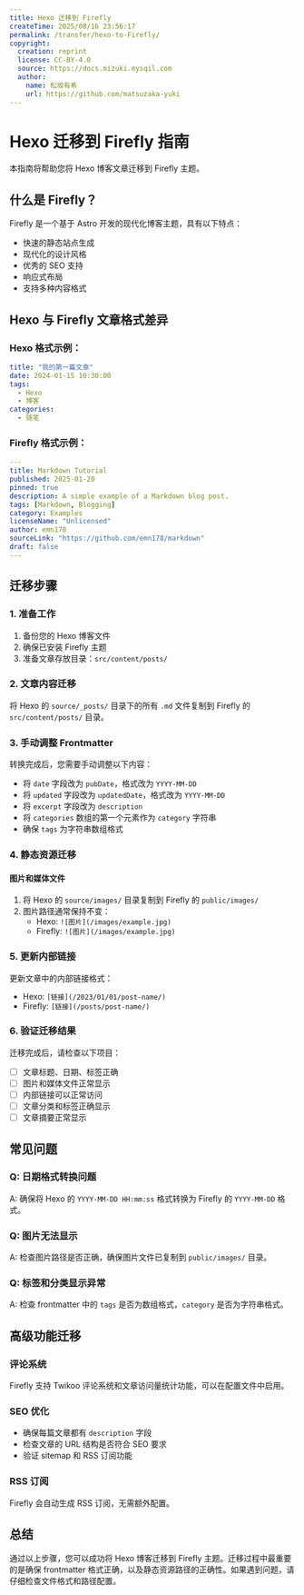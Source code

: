 ```yaml
---
title: Hexo 迁移到 Firefly
createTime: 2025/08/16 23:56:17
permalink: /transfer/hexo-to-Firefly/
copyright:
  creation: reprint
  license: CC-BY-4.0
  source: https://docs.mizuki.mysqil.com
  author:
    name: 松坂有希
    url: https://github.com/matsuzaka-yuki
---
```


# Hexo 迁移到 Firefly 指南

本指南将帮助您将 Hexo 博客文章迁移到 Firefly 主题。

## 什么是 Firefly？

Firefly 是一个基于 Astro 开发的现代化博客主题，具有以下特点：
- 快速的静态站点生成
- 现代化的设计风格
- 优秀的 SEO 支持
- 响应式布局
- 支持多种内容格式

## Hexo 与 Firefly 文章格式差异

### Hexo 格式示例：
```yaml
title: "我的第一篇文章"
date: 2024-01-15 10:30:00
tags:
  - Hexo
  - 博客
categories:
  - 随笔
```

### Firefly 格式示例：
```yaml
---
title: Markdown Tutorial
published: 2025-01-20
pinned: true
description: A simple example of a Markdown blog post.
tags: [Markdown, Blogging]
category: Examples
licenseName: "Unlicensed"
author: emn178
sourceLink: "https://github.com/emn178/markdown"
draft: false
---
```

## 迁移步骤

### 1. 准备工作

1. 备份您的 Hexo 博客文件
2. 确保已安装 Firefly 主题
3. 准备文章存放目录：`src/content/posts/`

### 2. 文章内容迁移

将 Hexo 的 `source/_posts/` 目录下的所有 `.md` 文件复制到 Firefly 的 `src/content/posts/` 目录。

### 3. 手动调整 Frontmatter

转换完成后，您需要手动调整以下内容：

- 将 `date` 字段改为 `pubDate`，格式改为 `YYYY-MM-DD`
- 将 `updated` 字段改为 `updatedDate`，格式改为 `YYYY-MM-DD`
- 将 `excerpt` 字段改为 `description`
- 将 `categories` 数组的第一个元素作为 `category` 字符串
- 确保 `tags` 为字符串数组格式

### 4. 静态资源迁移

#### 图片和媒体文件

1. 将 Hexo 的 `source/images/` 目录复制到 Firefly 的 `public/images/`
2. 图片路径通常保持不变：
   - Hexo: `![图片](/images/example.jpg)`
   - Firefly: `![图片](/images/example.jpg)`

### 5. 更新内部链接

更新文章中的内部链接格式：
- Hexo: `[链接](/2023/01/01/post-name/)`
- Firefly: `[链接](/posts/post-name/)`

### 6. 验证迁移结果

迁移完成后，请检查以下项目：

- [ ] 文章标题、日期、标签正确
- [ ] 图片和媒体文件正常显示
- [ ] 内部链接可以正常访问
- [ ] 文章分类和标签正确显示
- [ ] 文章摘要正常显示

## 常见问题

### Q: 日期格式转换问题
A: 确保将 Hexo 的 `YYYY-MM-DD HH:mm:ss` 格式转换为 Firefly 的 `YYYY-MM-DD` 格式。

### Q: 图片无法显示
A: 检查图片路径是否正确，确保图片文件已复制到 `public/images/` 目录。

### Q: 标签和分类显示异常
A: 检查 frontmatter 中的 `tags` 是否为数组格式，`category` 是否为字符串格式。

## 高级功能迁移

### 评论系统
Firefly 支持 Twikoo 评论系统和文章访问量统计功能，可以在配置文件中启用。

### SEO 优化
- 确保每篇文章都有 `description` 字段
- 检查文章的 URL 结构是否符合 SEO 要求
- 验证 sitemap 和 RSS 订阅功能

### RSS 订阅
Firefly 会自动生成 RSS 订阅，无需额外配置。

## 总结

通过以上步骤，您可以成功将 Hexo 博客迁移到 Firefly 主题。迁移过程中最重要的是确保 frontmatter 格式正确，以及静态资源路径的正确性。如果遇到问题，请仔细检查文件格式和路径配置。